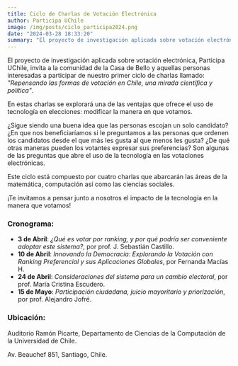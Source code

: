 ```yaml
---
title: Ciclo de Charlas de Votación Electrónica
author: Participa UChile
image: /img/posts/ciclo_participa2024.png
date: "2024-03-28 18:33:20"
summary: "El proyecto de investigación aplicada sobre votación electrónica, Participa UChile, invita a la comunidad de la Casa de Bello y aquellas personas interesadas a participar de nuestro primer ciclo de charlas llamado: “Repensando las formas de votación en Chile, una mirada científica y política”."
---
```


El proyecto de investigación aplicada sobre votación electrónica, Participa UChile, invita a la comunidad de la Casa de Bello y aquellas personas interesadas a participar de nuestro primer ciclo de charlas llamado: *"Repensando las formas de votación en Chile, una mirada científica y política"*.

En estas charlas se explorará una de las ventajas que ofrece el uso de tecnología en elecciones: modificar la manera en que votamos.

¿Sigue siendo una buena idea que las personas escojan un solo candidato? ¿En que nos beneficiaríamos si le preguntamos a las personas que ordenen los candidatos desde el que más les gusta al que menos les gusta? ¿De qué otras maneras pueden los votantes expresar sus preferencias? Son algunas de las preguntas que abre el uso de la tecnología en las votaciones electrónicas.

Este ciclo está compuesto por cuatro charlas que abarcarán las áreas de la matemática, computación así como las ciencias sociales.

¡Te invitamos a pensar junto a nosotros el impacto de la tecnología en la manera que votamos!

### Cronograma:
- **3 de Abril**: *¿Qué es votar por ranking, y por qué podría ser conveniente adoptar este sistema?*, por prof. J. Sebastián Castillo.
- **10 de Abril**: *Innovando la Democracia: Explorando la Votación con Ranking Preferencial y sus Aplicaciones Globales*, por Fernanda Macías H.
- **24 de Abril**: *Consideraciones del sistema para un cambio electoral*, por prof. María Cristina Escudero.
- **15 de Mayo**: *Participación ciudadana, juicio mayoritario y priorización*, por prof. Alejandro Jofré.

### Ubicación:
Auditorio Ramón Picarte, Departamento de Ciencias de la Computación de la Universidad de Chile.

Av. Beauchef 851, Santiago, Chile.